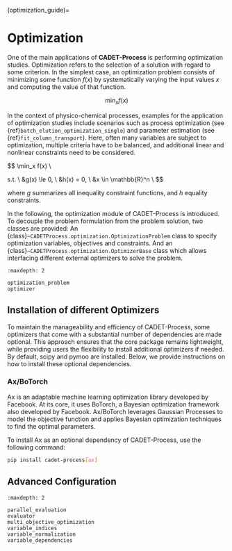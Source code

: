 (optimization_guide)=
# Optimization
One of the main applications of **CADET-Process** is performing optimization studies.
Optimization refers to the selection of a solution with regard to some criterion.
In the simplest case, an optimization problem consists of minimizing some function $f(x)$ by systematically varying the input values $x$ and computing the value of that function.

$$
\min_x f(x)
$$

In the context of physico-chemical processes, examples for the application of optimization studies include scenarios such as process optimization (see {ref}`batch_elution_optimization_single`) and parameter estimation (see {ref}`fit_column_transport`).
Here, often many variables are subject to optimization, multiple criteria have to be balanced, and additional linear and nonlinear constraints need to be considered.

$$
\min_x f(x) \\

s.t. \\
    &g(x) \le 0, \\
    &h(x) = 0, \\
    &x \in \mathbb{R}^n \\
$$

where $g$ summarizes all inequality constraint functions, and $h$ equality constraints.


In the following, the optimization module of CADET-Process is introduced.
To decouple the problem formulation from the problem solution, two classes are provided:
An {class}`~CADETProcess.optimization.OptimizationProblem` class to specify optimization variables, objectives and constraints.
And an {class}`~CADETProcess.optimization.OptimizerBase` class which allows interfacing different external optimizers to solve the problem.

```{toctree}
:maxdepth: 2

optimization_problem
optimizer
```

## Installation of different Optimizers
To maintain the manageability and efficiency of CADET-Process, some optimizers that come with a substantial number of dependencies are made optional.
This approach ensures that the core package remains lightweight, while providing users the flexibility to install additional optimizers if needed.
By default, scipy and pymoo are installed.
Below, we provide instructions on how to install these optional dependencies.

### Ax/BoTorch
Ax is an adaptable machine learning optimization library developed by Facebook.
At its core, it uses BoTorch, a Bayesian optimization framework also developed by Facebook.
Ax/BoTorch leverages Gaussian Processes to model the objective function and applies Bayesian optimization techniques to find the optimal parameters.

To install Ax as an optional dependency of CADET-Process, use the following command:
```bash
pip install cadet-process[ax]
```

## Advanced Configuration
```{toctree}
:maxdepth: 2

parallel_evaluation
evaluator
multi_objective_optimization
variable_indices
variable_normalization
variable_dependencies
```
